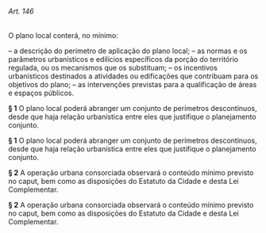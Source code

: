 
###### Art. 146
O plano local conterá, no mínimo:

– a descrição do perímetro de aplicação do plano local;
– as normas e os parâmetros urbanísticos e edilícios específicos da porção do território regulada, ou os mecanismos que os substituam;
– os incentivos urbanísticos destinados a atividades ou edificações que contribuam para os objetivos do plano;
– as intervenções previstas para a qualificação de áreas e espaços públicos.

**§ 1** O plano local poderá abranger um conjunto de perímetros descontínuos, desde que haja relação urbanística entre eles que justifique o planejamento conjunto.

**§ 1** O plano local poderá abranger um conjunto de perímetros descontínuos, desde que haja relação urbanística entre eles que justifique o planejamento conjunto.

**§ 2** A operação urbana consorciada observará o conteúdo mínimo previsto no caput, bem como as disposições do Estatuto da Cidade e desta Lei Complementar.

**§ 2** A operação urbana consorciada observará o conteúdo mínimo previsto no caput, bem como as disposições do Estatuto da Cidade e desta Lei Complementar.
